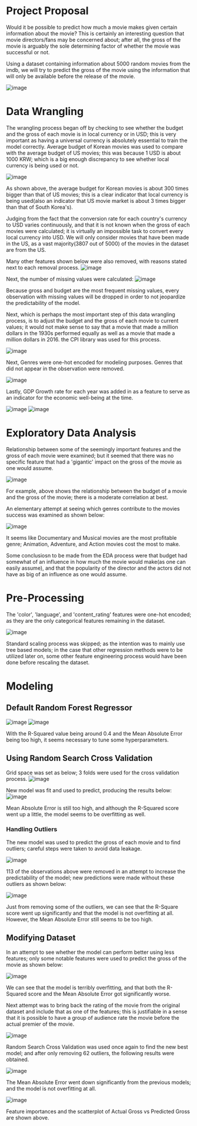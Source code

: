 # Project Proposal
Would it be possible to predict how much a movie makes given certain information about the movie? This is certainly an interesting question that movie directors/fans may be concerned about; after all, the gross of the movie is arguably the sole determining factor of whether the movie was successful or not.

Using a dataset containing information about 5000 random movies from the imdb, we will try to predict the gross of the movie using the information that will only be available before the release of the movie.

![image](https://user-images.githubusercontent.com/81454133/117597989-6361a680-b10c-11eb-8920-10e7fdc9369a.png)


# Data Wrangling
The wrangling process began off by checking to see whether the budget and the gross of each movie is in local currency or in USD; this is very important as having a universal currency is absolutely essential to train the model correctly. Average budget of Korean movies was used to compare with the average budget of US movies; this was because 1 USD is about 1000 KRW; which is a big enough discrepancy to see whether local currency is being used or not. 

![image](https://user-images.githubusercontent.com/81454133/117597737-d1f23480-b10b-11eb-84a2-27df098a2ff5.png)

As shown above, the average budget for Korean movies is about 300 times bigger than that of US movies; this is a clear indicator that local currency is being used(also an indicator that US movie market is about 3 times bigger than that of South Korea's).

Judging from the fact that the conversion rate for each country's currency to USD varies continuously, and that it is not known when the gross of each movies were calculated; it is virtually an impossible task to convert every local currency into USD. We will only consider movies that have been made in the US, as a vast majority(3807 out of 5000) of the movies in the dataset are from the US.


Many other features shown below were also removed, with reasons stated next to each removal process.
![image](https://user-images.githubusercontent.com/81454133/117598345-3c57a480-b10d-11eb-939a-2038173bc57b.png)


Next, the number of missing values were calculated:
![image](https://user-images.githubusercontent.com/81454133/117598418-64df9e80-b10d-11eb-9039-87d6f652a01c.png)

Because gross and budget are the most frequent missing values, every observation with missing values will be dropped in order to not jeopardize the predictability of the model.

Next, which is perhaps the most important step of this data wrangling process, is to adjust the budget and the gross of each movie to current values; it would not make sense to say that a movie that made a million dollars in the 1930s performed equally as well as a movie that made a million dollars in 2016. the CPI library was used for this process.

![image](https://user-images.githubusercontent.com/81454133/117598742-023ad280-b10e-11eb-82c7-5ef84f1a328a.png)

Next, Genres were one-hot encoded for modeling purposes. Genres that did not appear in the observation were removed.

![image](https://user-images.githubusercontent.com/81454133/117598895-55ad2080-b10e-11eb-9ad3-35ae19a1802c.png)


Lastly, GDP Growth rate for each year was added in as a feature to serve as an indicator for the economic well-being at the time.

![image](https://user-images.githubusercontent.com/81454133/117599072-bb99a800-b10e-11eb-8bd5-3a9879d3ef3e.png)
![image](https://user-images.githubusercontent.com/81454133/117599106-cce2b480-b10e-11eb-870e-3abf2d2270e6.png)

# Exploratory Data Analysis
Relationship between some of the seemingly important features and the gross of each movie were examined; but it seemed that there was no specific feature that had a 'gigantic' impact on the gross of the movie as one would assume.

![image](https://user-images.githubusercontent.com/81454133/117599410-65793480-b10f-11eb-95dc-80881c9eef6a.png)

For example, above shows the relationship between the budget of a movie and the gross of the movie; there is a moderate correlation at best.

An elementary attempt at seeing which genres contribute to the movies success was examined as shown below:

![image](https://user-images.githubusercontent.com/81454133/117599595-b721bf00-b10f-11eb-93e5-472702fb9ab5.png)

It seems like Documentary and Musical movies are the most profitable genre; Animation, Adventure, and Action movies cost the most to make.


Some conclusiosn to be made from the EDA process were that budget had somewhat of an influence in how much the movie would make(as one can easily assume), and that the popularity of the director and the actors did not have as big of an influence as one would assume.

# Pre-Processing
The 'color', 'language', and 'content_rating' features were one-hot encoded; as they are the only categorical features remaining in the dataset.

![image](https://user-images.githubusercontent.com/81454133/117600265-3e236700-b111-11eb-93e0-719f833a4e13.png)


Standard scaling process was skipped; as the intention was to mainly use tree based models; in the case that other regression methods were to be utilized later on, some other feature engineering process would have been done before rescaling the dataset.

# Modeling
## Default Random Forest Regressor

![image](https://user-images.githubusercontent.com/81454133/117600555-c1dd5380-b111-11eb-85c7-348d3e32d1a7.png)
![image](https://user-images.githubusercontent.com/81454133/117600579-cf92d900-b111-11eb-82e4-fe717b519507.png)

With the R-Squared value being around 0.4 and the Mean Absolute Error being too high, it seems necessary to tune some hyperparameters.

## Using Random Search Cross Validation

Grid space was set as below; 3 folds were used for the cross validation process.
![image](https://user-images.githubusercontent.com/81454133/117600818-53e55c00-b112-11eb-890c-33c58c2cd051.png)

New model was fit and used to predict, producing the results below:
![image](https://user-images.githubusercontent.com/81454133/117600906-82633700-b112-11eb-9f7f-1a41c13c1894.png)

Mean Absolute Error is still too high, and although the R-Squared score went up a little, the model seems to be overfitting as well.

### Handling Outliers
The new model was used to predict the gross of each movie and to find outliers; careful steps were taken to avoid data leakage.

![image](https://user-images.githubusercontent.com/81454133/117601087-fd2c5200-b112-11eb-8f9f-82604210d394.png)

113 of the observations above were removed in an attempt to increase the predictability of the model; new predictions were made without these outliers as shown below:

![image](https://user-images.githubusercontent.com/81454133/117601248-76c44000-b113-11eb-8c13-77d8bb5af35e.png)

Just from removing some of the outliers, we can see that the R-Square score went up significantly and that the model is not overfitting at all. However, the Mean Absolute Error still seems to be too high.

## Modifying Dataset
In an attempt to see whether the model can perform better using less features; only some notable features were used to predict the gross of the movie as shown below:

![image](https://user-images.githubusercontent.com/81454133/117601364-c4d94380-b113-11eb-8aa6-e5eb762f6d30.png)

We can see that the model is terribly overfitting, and that both the R-Squared score and the Mean Absolute Error got significantly worse.

Next attempt was to bring back the rating of the movie from the original dataset and include that as one of the features; this is justifiable in a sense that it is possible to have a group of audience rate the movie before the actual premier of the movie.

![image](https://user-images.githubusercontent.com/81454133/117601725-a758a980-b114-11eb-8f3c-aafcaca5ac03.png)

Random Search Cross Validation was used once again to find the new best model; and after only removing 62 outliers, the following results were obtained.

![image](https://user-images.githubusercontent.com/81454133/117601872-f0a8f900-b114-11eb-9f48-407909921993.png)

The Mean Absolute Error went down significantly from the previous models; and the model is not overfitting at all.

![image](https://user-images.githubusercontent.com/81454133/117601955-20f09780-b115-11eb-887a-87b6ef9e554b.png)

Feature importances and the scatterplot of Actual Gross vs Predicted Gross are shown above.






